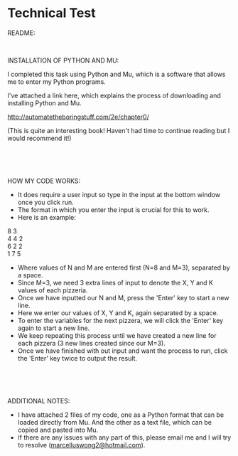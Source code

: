 # Technical Test

README:

<br />


INSTALLATION OF PYTHON AND MU:

I completed this task using Python and Mu, which is a software that allows me to enter my Python programs.

I've attached a link here, which explains the process of downloading and installing Python and Mu.

http://automatetheboringstuff.com/2e/chapter0/

(This is quite an interesting book! Haven't had time to continue reading but I would recommend it!)

<br />
<br />
<br />

HOW MY CODE WORKS:

- It does require a user input so type in the input at the bottom window once you click run.
- The format in which you enter the input is crucial for this to work.
- Here is an example:

8 3 <br />
4 4 2 <br />
6 2 2 <br />
1 7 5 <br />


- Where values of N and M are entered first (N=8 and M=3), separated by a space.
- Since M=3, we need 3 extra lines of input to denote the X, Y and K values of each pizzeria.
- Once we have inputted our N and M, press the 'Enter' key to start a new line.
- Here we enter our values of X, Y and K, again separated by a space.
- To enter the variables for the next pizzera, we will click the 'Enter' key again to start a new line.
- We keep repeating this process until we have created a new line for each pizzera (3 new lines created since our M=3).
- Once we have finished with out input and want the process to run, click the 'Enter' key twice to output the result.

<br />
<br />
<br />

ADDITIONAL NOTES:

- I have attached 2 files of my code, one as a Python format that can be loaded directly from Mu. And the other as a text file, which can be copied and pasted into Mu.
- If there are any issues with any part of this, please email me and I will try to resolve (marcelluswong2@hotmail.com).
